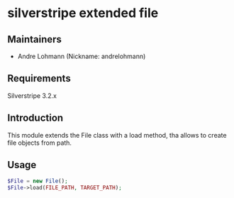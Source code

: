 # silverstripe extended file

## Maintainers

 * Andre Lohmann (Nickname: andrelohmann)
  <lohmann dot andre at googlemail dot com>

## Requirements

Silverstripe 3.2.x

## Introduction

This module extends the File class with a load method, tha allows to create file objects from path.

## Usage

```php
$File = new File();
$File->load(FILE_PATH, TARGET_PATH);
```
